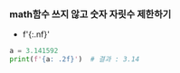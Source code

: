 ### math함수 쓰지 않고 숫자 자릿수 제한하기

- f'{:.nf}'

```python
a = 3.141592
print(f'{a: .2f}')  # 결과 : 3.14
```